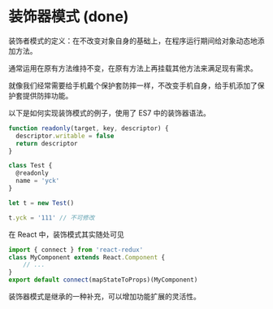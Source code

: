 # 装饰器模式 (done)

装饰者模式的定义：在不改变对象自身的基础上，在程序运行期间给对象动态地添加方法。

通常运用在原有方法维持不变，在原有方法上再挂载其他方法来满足现有需求。

就像我们经常需要给手机戴个保护套防摔一样，不改变手机自身，给手机添加了保护套提供防摔功能。

以下是如何实现装饰模式的例子，使用了 ES7 中的装饰器语法。

```js
function readonly(target, key, descriptor) {
  descriptor.writable = false
  return descriptor
}

class Test {
  @readonly
  name = 'yck'
}

let t = new Test()

t.yck = '111' // 不可修改
```

在 React 中，装饰模式其实随处可见

```js
import { connect } from 'react-redux'
class MyComponent extends React.Component {
    // ...
}
export default connect(mapStateToProps)(MyComponent)
```

装饰器模式是继承的一种补充，可以增加功能扩展的灵活性。
